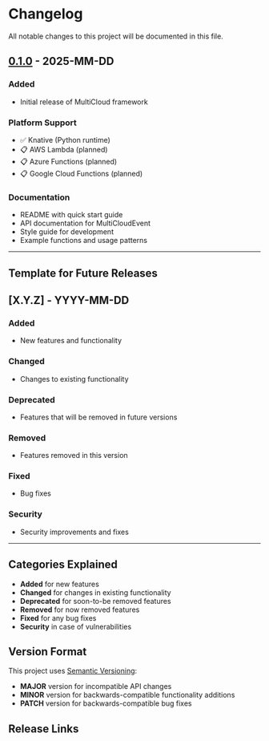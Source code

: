 # Changelog

All notable changes to this project will be documented in this file.

## [0.1.0] - 2025-MM-DD

### Added
- Initial release of MultiCloud framework

### Platform Support
- ✅ Knative (Python runtime)
- 📋 AWS Lambda (planned)
- 📋 Azure Functions (planned)
- 📋 Google Cloud Functions (planned)

### Documentation
- README with quick start guide
- API documentation for MultiCloudEvent
- Style guide for development
- Example functions and usage patterns

---

## Template for Future Releases

<!-- Copy this template for new releases -->

## [X.Y.Z] - YYYY-MM-DD

### Added
- New features and functionality

### Changed
- Changes to existing functionality

### Deprecated
- Features that will be removed in future versions

### Removed
- Features removed in this version

### Fixed
- Bug fixes

### Security
- Security improvements and fixes

---

## Categories Explained

- **Added** for new features
- **Changed** for changes in existing functionality
- **Deprecated** for soon-to-be removed features
- **Removed** for now removed features
- **Fixed** for any bug fixes
- **Security** in case of vulnerabilities

## Version Format

This project uses [Semantic Versioning](https://semver.org/):
- **MAJOR** version for incompatible API changes
- **MINOR** version for backwards-compatible functionality additions
- **PATCH** version for backwards-compatible bug fixes

## Release Links

[0.1.0]: https://github.com/kyleranous/multi-cloud/releases/tag/v0.1.0